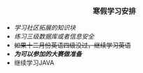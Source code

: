 ### <center>寒假学习安排</center>
* *学习社区拓展的知识块*
* *练习三级数据库或者信息安全*
* ~~如果十二月份英语四级没过，继续学习英语~~
* ***为可以参加的大赛做准备***
* 继续学习JAVA

